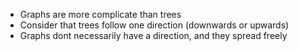* Graphs are more complicate than trees
* Consider that trees follow one direction (downwards or upwards)
* Graphs dont necessarily have a direction, and they spread freely
